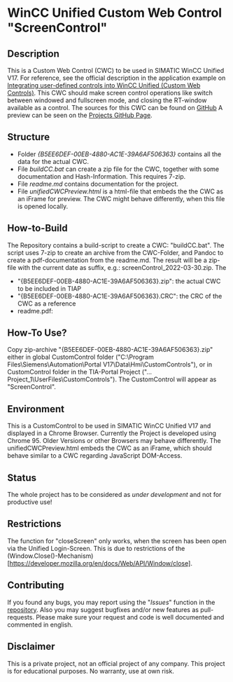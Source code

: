 # WinCC Unified Custom Web Control "ScreenControl"
## Description
This is a Custom Web Control (CWC) to be used in SIMATIC WinCC Unified V17. For reference, see the official description in the application example on [Integrating user-defined controls into WinCC Unified (Custom Web Controls)](https://support.industry.siemens.com/cs/ww/de/view/109779176).
This CWC should make screen control operations like switch between windowed and fullscreen mode, and closing the RT-window available as a control.
The sources for this CWC can be found on [GitHub](https://github.com/alos-source/UnifiedScreenControl)
A preview can be seen on the [Projects GitHub Page](https://alos-source.github.io/UnifiedScreenControl/unifiedCWCPreview.html).


## Structure
- Folder *{B5EE6DEF-00EB-4880-AC1E-39A6AF506363}* contains all the data for the actual CWC.
- File *buildCC.bat* can create a zip file for the CWC, together with some documentation and Hash-Information. This requires 7-zip.
- File *readme.md* contains documentation for the project.
- File *unifiedCWCPreview.html* is a html-file that embeds the the CWC as an iFrame for preview. The CWC might behave differently, when this file is opened locally. 

## How-to-Build
The Repository contains a build-script to create a CWC: "buildCC.bat". The script uses 7-zip to create an archive from the CWC-Folder, and Pandoc to create a pdf-documentation from the readme.md. The result will be a zip-file with the current date as suffix, e.g.: screenControl_2022-03-30.zip. The 
- "{B5EE6DEF-00EB-4880-AC1E-39A6AF506363}.zip": the actual CWC to be included in TIAP
- "{B5EE6DEF-00EB-4880-AC1E-39A6AF506363}.CRC": the CRC of the CWC as a reference
- readme.pdf: 

## How-To Use?
Copy zip-archive "{B5EE6DEF-00EB-4880-AC1E-39A6AF506363}.zip" either in global CustomControl folder ("C:\\Program Files\\Siemens\\Automation\\Portal V17\\Data\\Hmi\\CustomControls"), or in CustomControl folder in the TIA-Portal Project ("…Project_1\\UserFiles\\CustomControls"). The CustomControl will appear as "ScreenControl".

## Environment
This is a CustomControl to be used in SIMATIC WinCC Unified V17 and displayed in a Chrome Browser.
Currently the Project is developed using Chrome 95. Older Versions or other Browsers may behave differently.
The unifiedCWCPreview.html embeds the CWC as an iFrame, which should behave similar to a CWC regarding JavaScript DOM-Access.

## Status
The whole project has to be considered as *under development* and not for productive use!

## Restrictions
The function for "closeScreen" only works, when the screen has been open via the Unified Login-Screen. This is due to restrictions of the (Window.Close()-Mechanism)[https://developer.mozilla.org/en/docs/Web/API/Window/close].

## Contributing
If you found any bugs, you may report using the "*Issues*" function in the [repository](https://github.com/alos-source/UnifiedScreenControl).
Also you may suggest bugfixes and/or new features as pull-requests. Please make sure your request and code is well documented and commented in english.

## Disclaimer
This is a private project, not an official project of any company. This project is for educational purposes. No warranty, use at own risk.
